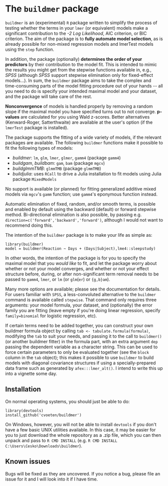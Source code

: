 # The `buildmer` package

`buildmer` is an (experimental) `R` package written to simplify the process of testing whether the terms in your `lmer` (or equivalent) models make a significant contribution to the *-2 Log Likelihood*, AIC criterion, or BIC criterion. The aim of the package is to **fully automate model selection**, as is already possible for non-mixed regression models and lmerTest models using the `step` function.

In addition, the package (optionally) **determines the order of your predictors** by their contribution to the model fit. This is intended to mimic the results you might get from the stepwise functions available in, e.g., *SPSS* (although *SPSS* support stepwise elimination only for fixed-effect models...). In sum, the `buildmer` package aims to take the complex and time-consuming parts of the model fitting procedure out of your hands -- all you need to do is specify your intended maximal model and your dataset, and the package will take care of the rest.

**Nonconvergence** of models is handled properly by removing a random slope if the maximal model you have specified turns out to not converge. **p-values** are calculated for you using Wald z-scores. Better alternatives (Kenward-Roger, Satterthwaite) are available at the user's option (if the `lmerTest` package is installed).

The package supports the fitting of a wide variety of models, if the relevant packages are available. The following `buildmer` functions make it possible to fit the following types of models:
 * *buildmer*: `lm`, `glm`, `lmer`, `glmer`, `gamm4` (package `gamm4`)
 * *buildgam*, *buildbam*: `gam`, `bam` (package `mgcv`)
 * *buildglmmTMB*: `glmmTMB` (package `glmmTMB`)
 * *buildjulia*: uses `RCall` to drive a Julia installation to fit models using Julia package `MixedModels`

No support is available (or planned) for fitting generalized additive mixed models via `mgcv`'s `gamm` function; use `gamm4`'s eponymous function instead.

Automatic elimination of fixed, random, and/or smooth terms, is possible and enabled by default using the backward (default) or forward stepwise method. Bi-directional elimination is also possible, by passing e.g. `direction=c('forward','backward','forward')`, although I would not want to recommend doing this.

The intention of the `buildmer` package is to make your life as simple as:

```
library(buildmer)
model = buildmer(Reaction ~ Days + (Days|Subject),lme4::sleepstudy)
```

In other words, the intention of the package is for you to specify the maximal model that you *would like* to fit, and let the package worry about whether or not your model converges, and whether or not your effect structure before, during, or after non-significant term removal needs to be passed to `gamm4`, `lmer`, or `lm` (or `glm`(`er`) or `{g,b}am`).

Many more options are available; please see the documentation for details. For users familiar with `SPSS`, a less-convoluted alternative to the `buildmer` command is available called `stepwise`. That command only requires three arguments: your model formula, your dataset, and (optionally) the error family you are fitting (leave empty if you're doing linear regression, specify `family=binomial` for logistic regression, etc).

If certain terms need to be added together, you can construct your own buildmer formula object by calling `tab <- tabulate.formula(formula)`, modifying the `tab` to suit your needs, and passing it to the call to `buildmer()` (or another buildmer fitter) in the formula part, with an extra argument `dep` passing the dependent variable as a character string. This can be used to force certain parameters to only be evaluated together (see the `block` column in the `tab` object); this makes it possible to use `buildmer` to build models with diagonal covariance structures if using a specially-prepared data frame such as generated by `afex:::lmer_alt()`. I intend to write this up into a vignette some day.

## Installation

On normal operating systems, you should just be able to do:

```
library(devtools)
install_github('cvoeten/buildmer')
```

On Windows, however, you will not be able to install `devtools` if you don't have a few basic UNIX utilities available. In this case, it may be easier for you to just download the whole repository as a .zip file, which you can then unpack and pass to `R CMD INSTALL` (e.g. `R CMD INSTALL C:\Users\Cesko\Downloads\buildmer`).

## Known issues

Bugs will be fixed as they are uncovered. If you notice a bug, please file an issue for it and I will look into it if I have time.
